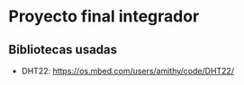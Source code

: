 # Proyecto final integrador


## Bibliotecas usadas

- DHT22: https://os.mbed.com/users/amithy/code/DHT22/

